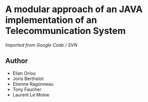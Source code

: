 # A modular approach of an JAVA implementation of an Telecommunication System

*Imported from Google Code / SVN*

## Author
 - Elian Oriou
 - Joris Berthelot
 - Etienne Ragonneau
 - Tony Faucher
 - Laurent Le Moine
 
